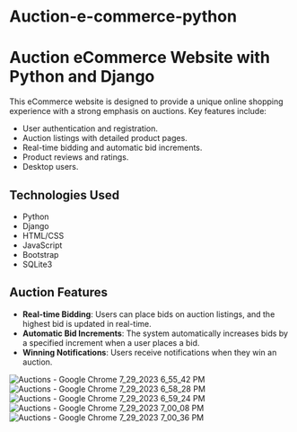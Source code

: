 # Auction-e-commerce-python
# Auction eCommerce Website with Python and Django
This eCommerce website is designed to provide a unique online shopping experience with a strong emphasis on auctions. Key features include:

- User authentication and registration.
- Auction listings with detailed product pages.
- Real-time bidding and automatic bid increments.
- Product reviews and ratings.
- Desktop users.

## Technologies Used

- Python
- Django
- HTML/CSS
- JavaScript
- Bootstrap 
- SQLite3


## Auction Features

- **Real-time Bidding**: Users can place bids on auction listings, and the highest bid is updated in real-time.
- **Automatic Bid Increments**: The system automatically increases bids by a specified increment when a user places a bid.
- **Winning Notifications**: Users receive notifications when they win an auction.

![Auctions - Google Chrome 7_29_2023 6_55_42 PM](https://github.com/Mahdishehady/ecommerce-python/assets/113033930/4b10adf1-9da0-4dff-a964-193f96ed3241)
![Auctions - Google Chrome 7_29_2023 6_58_28 PM](https://github.com/Mahdishehady/ecommerce-python/assets/113033930/f765e532-7054-462a-9fa4-fb1d6480d4a9)
![Auctions - Google Chrome 7_29_2023 6_59_24 PM](https://github.com/Mahdishehady/ecommerce-python/assets/113033930/da253467-1d1a-485d-9b6f-c4301b53eae9)
![Auctions - Google Chrome 7_29_2023 7_00_08 PM](https://github.com/Mahdishehady/ecommerce-python/assets/113033930/a652a424-0747-4c22-8553-38c014f20ddb)
![Auctions - Google Chrome 7_29_2023 7_00_36 PM](https://github.com/Mahdishehady/ecommerce-python/assets/113033930/2011c37f-5ba1-45d8-acba-a7eb3982166e)
